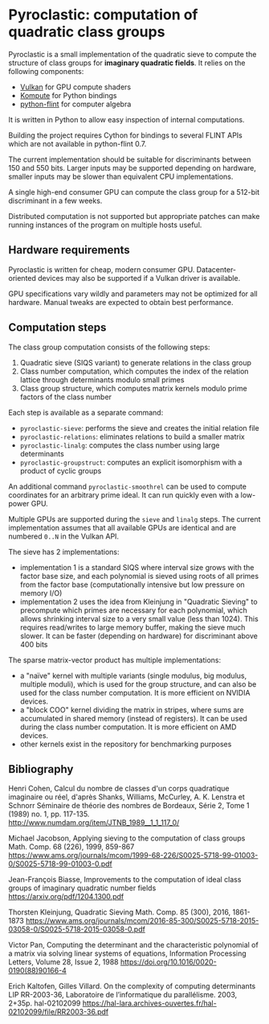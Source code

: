 # Pyroclastic: computation of quadratic class groups

Pyroclastic is a small implementation of the quadratic sieve
to compute the structure of class groups for **imaginary
quadratic fields**. It relies on the following components:

* [Vulkan](https://docs.vulkan.org/) for GPU compute shaders
* [Kompute](https://github.com/KomputeProject/kompute) for Python bindings
* [python-flint](https://python-flint.readthedocs.io) for computer algebra

It is written in Python to allow easy inspection of internal computations.

Building the project requires Cython for bindings to several FLINT
APIs which are not available in python-flint 0.7.

The current implementation should be suitable for discriminants
between 150 and 550 bits. Larger inputs may be supported depending
on hardware, smaller inputs may be slower than equivalent CPU implementations.

A single high-end consumer GPU can compute the class group for
a 512-bit discriminant in a few weeks.

Distributed computation is not supported but appropriate patches can make
running instances of the program on multiple hosts useful.

## Hardware requirements

Pyroclastic is written for cheap, modern consumer GPU. Datacenter-oriented
devices may also be supported if a Vulkan driver is available.

GPU specifications vary wildly and parameters may not be optimized for all
hardware. Manual tweaks are expected to obtain best performance.

## Computation steps

The class group computation consists of the following steps:

1. Quadratic sieve (SIQS variant) to generate relations in the class group
2. Class number computation, which computes the index of the relation lattice
   through determinants modulo small primes
3. Class group structure, which computes matrix kernels modulo prime factors
   of the class number

Each step is available as a separate command:

* `pyroclastic-sieve`: performs the sieve and creates the initial relation file
* `pyroclastic-relations`: eliminates relations to build a smaller matrix
* `pyroclastic-linalg`: computes the class number using large determinants
* `pyroclastic-groupstruct`: computes an explicit isomorphism with a product of cyclic groups

An additional command `pyroclastic-smoothrel` can be used to compute
coordinates for an arbitrary prime ideal. It can run quickly even with
a low-power GPU.

Multiple GPUs are supported during the `sieve` and `linalg` steps.
The current implementation assumes that all available GPUs are identical
and are numbered `0..N` in the Vulkan API.

The sieve has 2 implementations:

* implementation 1 is a standard SIQS where interval size grows with the factor base size,
  and each polynomial is sieved using roots of all primes from the factor base
  (computationally intensive but low pressure on memory I/O)
* implementation 2 uses the idea from Kleinjung in "Quadratic Sieving"
  to precompute which primes are necessary for each polynomial, which allows
  shrinking interval size to a very small value (less than 1024).
  This requires read/writes to large memory buffer, making the sieve much slower.
  It can be faster (depending on hardware) for discriminant above 400 bits

The sparse matrix-vector product has multiple implementations:

* a "naïve" kernel with multiple variants (single modulus, big modulus, multiple moduli),
  which is used for the group structure, and can also be used for the class number computation.
  It is more efficient on NVIDIA devices.
* a "block COO" kernel dividing the matrix in stripes, where sums are accumulated
  in shared memory (instead of registers). It can be used during the class number computation.
  It is more efficient on AMD devices.
* other kernels exist in the repository for benchmarking purposes

## Bibliography

Henri Cohen, Calcul du nombre de classes d'un corps quadratique imaginaire ou
réel, d'après Shanks, Williams, McCurley, A. K. Lenstra et Schnorr
Séminaire de théorie des nombres de Bordeaux, Série 2, Tome 1 (1989) no. 1, pp. 117-135.
<http://www.numdam.org/item/JTNB_1989__1_1_117_0/>

Michael Jacobson, Applying sieving to the computation of class groups
Math. Comp. 68 (226), 1999, 859-867
<https://www.ams.org/journals/mcom/1999-68-226/S0025-5718-99-01003-0/S0025-5718-99-01003-0.pdf>

Jean-François Biasse, Improvements to the computation
of ideal class groups of imaginary quadratic number fields
<https://arxiv.org/pdf/1204.1300.pdf>

Thorsten Kleinjung, Quadratic Sieving
Math. Comp. 85 (300), 2016, 1861-1873
<https://www.ams.org/journals/mcom/2016-85-300/S0025-5718-2015-03058-0/S0025-5718-2015-03058-0.pdf>

Victor Pan, Computing the determinant and the characteristic polynomial of a matrix via solving linear systems of equations,
Information Processing Letters, Volume 28, Issue 2, 1988
<https://doi.org/10.1016/0020-0190(88)90166-4>

Erich Kaltofen, Gilles Villard. On the complexity of computing determinants
LIP RR-2003-36, Laboratoire de l’informatique du parallélisme. 2003, 2+35p. hal-02102099
<https://hal-lara.archives-ouvertes.fr/hal-02102099/file/RR2003-36.pdf>

